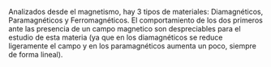 Analizados desde el magnetismo, hay 3 tipos de materiales: Diamagnéticos, Paramagnéticos y Ferromagnéticos.
El comportamiento de los dos primeros ante las presencia de un campo magnetico son despreciables para el estudio de esta materia (ya que en los diamagnéticos se reduce ligeramente el campo y en los paramagnéticos aumenta un poco, siempre de forma lineal).

